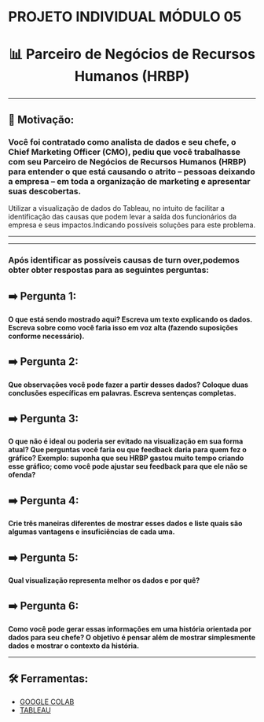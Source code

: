 # PROJETO INDIVIDUAL MÓDULO 05
 <h1 align= "center"> 
<p> 📊 Parceiro de Negócios de Recursos Humanos (HRBP) </p>
</h1>

***
## 📝 Motivação:
### Você foi contratado como analista de dados e seu chefe, o Chief Marketing Officer (CMO), pediu que você trabalhasse com seu Parceiro de **Negócios de Recursos Humanos (HRBP)** para entender o que está causando o atrito – pessoas deixando a empresa – em toda a organização de marketing e apresentar suas descobertas.


Utilizar a visualização de dados do Tableau, no intuito de facilitar a identificação das causas que podem levar a
saída dos funcionários da empresa e seus impactos.Indicando possíveis soluções para este problema.

***
***

### Após identificar as possíveis causas de turn over,podemos obter obter respostas para as seguintes perguntas:

## ➡️ Pergunta 1:
**O que está sendo mostrado aqui? Escreva um texto explicando os dados. Escreva sobre como você faria isso em voz alta (fazendo suposições conforme necessário).**



## ➡️ Pergunta 2:
**Que observações você pode fazer a partir desses dados? Coloque duas conclusões específicas em palavras. Escreva sentenças completas.**



## ➡️ Pergunta 3:
**O que não é ideal ou poderia ser evitado na visualização em sua forma atual? Que perguntas você faria ou que feedback daria para quem fez o gráfico? Exemplo: suponha que seu HRBP gastou muito tempo criando esse gráfico; como você pode ajustar seu feedback para que ele não se ofenda?**


## ➡️ Pergunta 4:
**Crie três maneiras diferentes de mostrar esses dados e liste quais são algumas vantagens e insuficiências de cada uma.**


## ➡️ Pergunta 5:
**Qual visualização representa melhor os dados e por quê?**


## ➡️ Pergunta 6:
**Como você pode gerar essas informações em uma história orientada por dados
para seu chefe? O objetivo é pensar além de mostrar simplesmente dados e mostrar
o contexto da história.**

***
## 🛠️ Ferramentas:
- [GOOGLE COLAB](https://colab.research.google.com/)
- [TABLEAU](https://www.tableau.com/pt-br/community/public)
